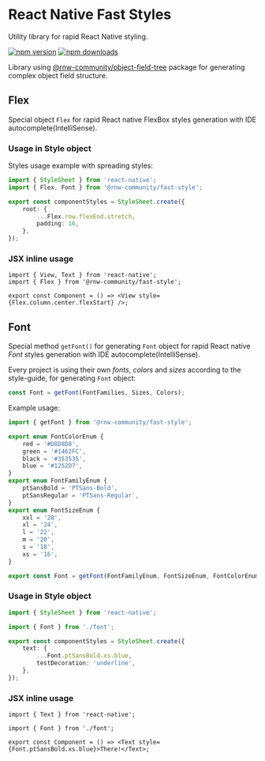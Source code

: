 # React Native Fast Styles

Utility library for rapid React Native styling.

[![npm version](https://badge.fury.io/js/%40rnw-community%2Ffast-style.svg)](https://badge.fury.io/js/%40rnw-community%2Ffast-style)
[![npm downloads](https://img.shields.io/npm/dm/%40rnw-community%2Ffast-style.svg)](https://www.npmjs.com/package/%40rnw-community%2Ffast-style)

Library using [@rnw-community/object-field-tree](https://www.npmjs.com/package/@rnw-community/object-field-tree) package for
generating complex object field structure.

## Flex

Special object `Flex` for rapid React native FlexBox styles generation with IDE autocomplete(IntelliSense).

### Usage in Style object

Styles usage example with spreading styles:

```ts
import { StyleSheet } from 'react-native';
import { Flex, Font } from '@rnw-community/fast-style';

export const componentStyles = StyleSheet.create({
    root: {
        ...Flex.row.flexEnd.stretch,
        padding: 16,
    },
});
```

### JSX inline usage

```tsx
import { View, Text } from 'react-native';
import { Flex } from '@rnw-community/fast-style';

export const Component = () => <View style={Flex.column.center.flexStart} />;
```

## Font

Special method `getFont()` for generating `Font` object for rapid React native _Font_ styles generation with IDE autocomplete(IntelliSense).

Every project is using their own _fonts_, _colors_ and _sizes_ according to the style-guide, for generating `Font` object:

```ts
const Font = getFont(FontFamilies, Sizes, Colors);
```

Example usage:

```ts
import { getFont } from '@rnw-community/fast-style';

export enum FontColorEnum {
    red = '#D8D8D8',
    green = '#1462FC',
    black = '#353535',
    blue = '#1252D7',
}
export enum FontFamilyEnum {
    ptSansBold = 'PTSans-Bold',
    ptSansRegular = 'PTSans-Regular',
}
export enum FontSizeEnum {
    xxl = '28',
    xl = '24',
    l = '22',
    m = '20',
    s = '18',
    xs = '16',
}

export const Font = getFont(FontFamilyEnum, FontSizeEnum, FontColorEnum);
```

### Usage in Style object

```ts
import { StyleSheet } from 'react-native';

import { Font } from './font';

export const componentStyles = StyleSheet.create({
    text: {
        ...Font.ptSansBold.xs.blue,
        testDecoration: 'underline',
    },
});
```

### JSX inline usage

```tsx
import { Text } from 'react-native';

import { Font } from './font';

export const Component = () => <Text style={Font.ptSansBold.xs.blue}>There!</Text>;
```
